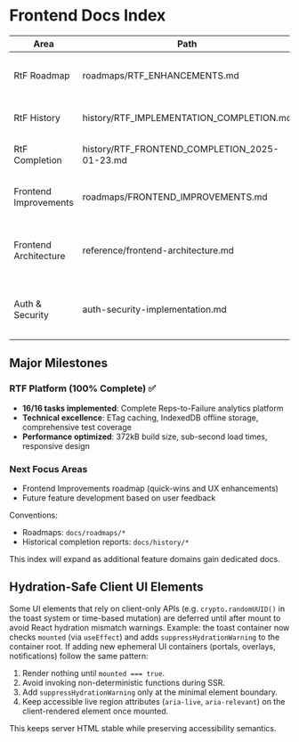 # Frontend Docs Index

| Area | Path | Purpose | Status
|-----|------|---------|-------
|RtF Roadmap | roadmaps/RTF_ENHANCEMENTS.md | Active & planned frontend RtF tasks | ✅ COMPLETE (16/16)
|RtF History | history/RTF_IMPLEMENTATION_COMPLETION.md | Initial implementation snapshot | ✅ Complete
|RtF Completion | history/RTF_FRONTEND_COMPLETION_2025-01-23.md | Final completion report | ✅ New
|Frontend Improvements | roadmaps/FRONTEND_IMPROVEMENTS.md | Quick-win improvement tasks & UX enhancements | 🟡 Active
|Frontend Architecture | reference/frontend-architecture.md | Current feature-based module layout & placement rules | ✅ New
|Auth & Security | auth-security-implementation.md | Auth flow, middleware cookies, OAuth callback and redirects | ✅ Updated

## Major Milestones

### RTF Platform (100% Complete) ✅
- **16/16 tasks implemented**: Complete Reps-to-Failure analytics platform
- **Technical excellence**: ETag caching, IndexedDB offline storage, comprehensive test coverage
- **Performance optimized**: 372kB build size, sub-second load times, responsive design

### Next Focus Areas
- Frontend Improvements roadmap (quick-wins and UX enhancements)
- Future feature development based on user feedback

Conventions:
- Roadmaps: `docs/roadmaps/*`
- Historical completion reports: `docs/history/*`

This index will expand as additional feature domains gain dedicated docs.

## Hydration-Safe Client UI Elements

Some UI elements that rely on client-only APIs (e.g. `crypto.randomUUID()` in
the toast system or time-based mutation) are deferred until after mount to
avoid React hydration mismatch warnings. Example: the toast container now
checks `mounted` (via `useEffect`) and adds `suppressHydrationWarning` to the
container root. If adding new ephemeral UI containers (portals, overlays,
notifications) follow the same pattern:

1. Render nothing until `mounted === true`.
2. Avoid invoking non-deterministic functions during SSR.
3. Add `suppressHydrationWarning` only at the minimal element boundary.
4. Keep accessible live region attributes (`aria-live`, `aria-relevant`) on the
	client-rendered element once mounted.

This keeps server HTML stable while preserving accessibility semantics.
